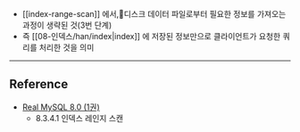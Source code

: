 - [[index-range-scan]] 에서,디스크 데이터 파일로부터 필요한 정보를 가져오는 과정이 생략된 것(3번 단계)
- 즉 [[08-인덱스/han/index|index]] 에 저장된 정보만으로 클라이언트가 요청한 쿼리를 처리한 것을 의미

---
## Reference
 -  [Real MySQL 8.0 (1권)](https://product.kyobobook.co.kr/detail/S000001766482)
	- 8.3.4.1 인덱스 레인지 스캔